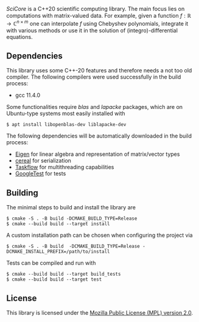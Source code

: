 _SciCore_ is a C++20 scientific computing library. The main focus lies on computations with matrix-valued data.
For example, given a function $f: \mathbb{R} \rightarrow \mathbb{C}^{n\times m}$ one can interpolate $f$ using Chebyshev polynomials, integrate it with various methods or use it in the solution of
(integro)-differential equations.

## Dependencies

This library uses some C++-20 features and therefore needs a not too old compiler. The following compilers were used successfully in the build process:

* gcc 11.4.0

Some functionalities require _blas_ and _lapacke_ packages, which are on Ubuntu-type systems most easily installed with

```console
$ apt install libopenblas-dev liblapacke-dev
```

The following dependencies will be automatically downloaded in the build process:

* [Eigen](https://eigen.tuxfamily.org/index.php?title=Main_Page) for linear algebra and representation of matrix/vector types
* [cereal](https://uscilab.github.io/cereal/) for serialization
* [Taskflow](https://github.com/taskflow/taskflow) for multithreading capabilities
* [GoogleTest](https://github.com/google/googletest) for tests

## Building

The minimal steps to build and install the library are

```console
$ cmake -S . -B build -DCMAKE_BUILD_TYPE=Release
$ cmake --build build --target install
```

A custom installation path can be chosen when configuring the project via

```console
$ cmake -S . -B build  -DCMAKE_BUILD_TYPE=Release -DCMAKE_INSTALL_PREFIX=/path/to/install
```

Tests can be compiled and run with

```console
$ cmake --build build --target build_tests
$ cmake --build build --target test
```

## License

This library is licensed under the [Mozilla Public License (MPL) version 2.0](https://www.mozilla.org/en-US/MPL/2.0/FAQ/).